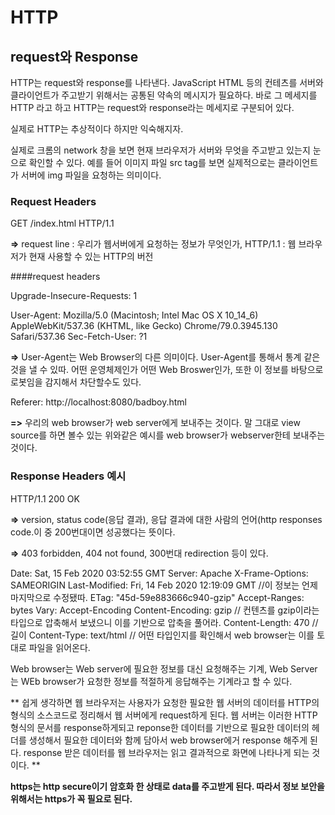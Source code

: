 # HTTP

## request와 Response

HTTP는 request와 response를 나타낸다.
JavaScript HTML 등의 컨테츠를 서버와 클라이언트가 주고받기 위해서는 공통된 약속의 메시지가 필요하다.
바로 그 메세지를 HTTP 라고 하고 HTTP는 request와 response라는 메세지로 구분되어 있다.

실제로 HTTP는 추상적이다 하지만 익숙해지자.

실제로 크롬의 network 창을 보면 현재 브라우저가 서버와 무엇을 주고받고 있는지 눈으로 확인할 수 있다. 예를 들어 이미지 파일 src tag를 보면 실제적으로는 클라이언트가 서버에 img 파일을 요청하는 의미이다.

### Request Headers

GET /index.html HTTP/1.1 

**=>** request line : 우리가 웹서버에게 요청하는 정보가 무엇인가, 
  HTTP/1.1 :
  웹 브라우저가 현재 사용할 수 있는 HTTP의 버전

####request headers

Upgrade-Insecure-Requests: 1

User-Agent: Mozilla/5.0 (Macintosh; Intel Mac OS X 10_14_6) AppleWebKit/537.36 (KHTML, like Gecko) Chrome/79.0.3945.130 Safari/537.36
Sec-Fetch-User: ?1

**=>** User-Agent는 Web Browser의 다른 의미이다. User-Agent를 통해서 통계 같은 것을 낼 수 있따. 어떤 운영체제인가 어떤 Web Broswer인가, 또한 이 정보를 바탕으로 로봇임을 감지해서 차단할수도 있다.

Referer: http://localhost:8080/badboy.html

**=>** 우리의 web browser가 web server에게 보내주는 것이다. 말 그대로 view source를 하면 볼수 있는 위와같은 예시를 web browser가 webserver한테 보내주는 것이다.

### Response Headers 예시

HTTP/1.1 200 OK

**=>** version, status code(응답 결과), 응답 결과에 대한 사람의 언어(http responses code.이 중 200번대이면 성공했다는 뜻이다.

**=>** 403 forbidden, 404 not found, 300번대 redirection 등이 있다.

Date: Sat, 15 Feb 2020 03:52:55 GMT
Server: Apache
X-Frame-Options: SAMEORIGIN
Last-Modified: Fri, 14 Feb 2020 12:19:09 GMT    //이 정보는 언제 마지막으로 수정됐따.
ETag: "45d-59e883666c940-gzip"
Accept-Ranges: bytes
Vary: Accept-Encoding
Content-Encoding: gzip  // 컨텐츠를 gzip이라는 타입으로 압축해서 보냈으니 이를 기반으로 압축을 풀어라.
Content-Length: 470     //길이
Content-Type: text/html // 어떤 타입인지를 확인해서 web browser는 이를 토대로 파일을 읽어온다.

Web browser는 Web server에 필요한 정보를 대신 요청해주는 기계, Web Server는 WEb browser가 요청한 정보를 적절하게 응답해주는 기계라고 할 수 있다.

**
쉽게 생각하면 웹 브라우저는 사용자가 요청한 필요한 웹 서버의 데이터를 HTTP의 형식의 소스코드로 정리해서 웹 서버에게 request하게 된다. 웹 서버는 이러한 HTTP 형식의 문서를 response하게되고 reponse한 데이터를 기반으로 필요한 데이터의 헤더를 생성해서 필요한 데이터와 함께 담아서 web browser에거 response 해주게 된다. response 받은 데이터를 웹 브라우저는 읽고 결과적으로 화면에 나타나게 되는 것이다.
**

**https는 http secure이기 암호화 한 상태로 data를 주고받게 된다. 따라서 정보 보안을 위해서는 https가 꼭 필요로 된다.**
